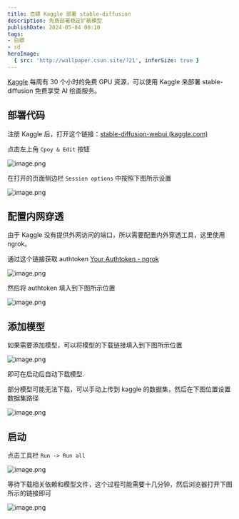 ```yaml
---
title: 白嫖 Kaggle 部署 stable-diffusion
description: 免费部署稳定扩散模型
publishDate: 2024-05-04 00:10
tags:
- 白嫖
- sd
heroImage:
  { src: 'http://wallpaper.csun.site/?21', inferSize: true }
---
```


[Kaggle](https://www.kaggle.com/) 每周有 30 个小时的免费 GPU 资源，可以使用 Kaggle 来部署 stable-diffusion 免费享受 AI 绘画服务。

## 部署代码
注册 Kaggle 后，打开这个链接：[stable-diffusion-webui (kaggle.com)](https://www.kaggle.com/code/sungpu/stable-diffusion-webui)

点击左上角 `Cpoy & Edit` 按钮

![image.png](https://cdn.jsdelivr.net/gh/sun-i/pic/202405032358098.png)

在打开的页面侧边栏 `Session options` 中按照下图所示设置

![image.png](https://cdn.jsdelivr.net/gh/sun-i/pic/202405032359052.png)

## 配置内网穿透
由于 Kaggle 没有提供外网访问的端口，所以需要配置内外穿透工具，这里使用 ngrok。

通过这个链接获取 authtoken [Your Authtoken - ngrok](https://dashboard.ngrok.com/get-started/your-authtoken)

![image.png](https://cdn.jsdelivr.net/gh/sun-i/pic/202405040004627.png)

然后将 authtoken 填入到下图所示位置

![image.png](https://cdn.jsdelivr.net/gh/sun-i/pic/202405040005461.png)

## 添加模型
如果需要添加模型，可以将模型的下载链接填入到下图所示位置

![image.png](https://cdn.jsdelivr.net/gh/sun-i/pic/202405040006464.png)

即可在启动后自动下载模型.

部分模型可能无法下载，可以手动上传到 kaggle 的数据集，然后在下图位置设置数据集路径

![image.png](https://cdn.jsdelivr.net/gh/sun-i/pic/202405040007800.png)

## 启动
点击工具栏 `Run -> Run all`

![image.png](https://cdn.jsdelivr.net/gh/sun-i/pic/202405040008029.png)

等待下载相关依赖和模型文件，这个过程可能需要十几分钟，然后浏览器打开下图所示的链接即可

![image.png](https://cdn.jsdelivr.net/gh/sun-i/pic/202405040009603.png)